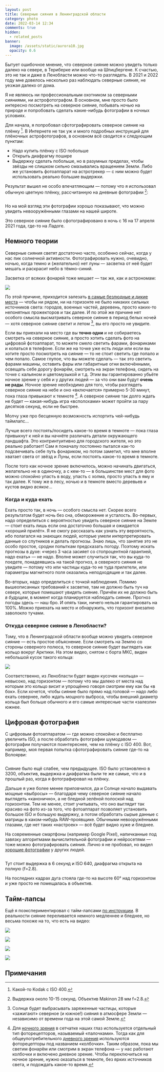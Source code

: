 ```yaml
---
layout: post
title: Северные сияния в Ленинградской области
category: photo
date: 2022-03-14 12:34
comments: true
hidden:
  - related_posts
banner:
  image: /assets/static/aurora10.jpg
  opacity: 0.6
---
```


Бытует ошибочное мнение, что северное сияние можно увидеть только далеко
на севере, в Териберке или вообще на Шпицбергене. К счастью, это не так
и даже в Ленобласти можно что-то разглядеть. В 2021 и 2022 году мне
довелось несколько раз наблюдать северные сияния, не уезжая далеко от
дома.

Я не являюсь ни профессиональным охотником за северными сияниями, ни
астрофотографом. В основном, мне просто было интересно посмотреть на
северное сияние, побывать ночью на природе и попробовать сделать
какие-нибудь фотографии в ночных условиях.

Для начала, я попробовал сфотографировать северное сияние на плёнку
[^1]. В Интернете не так уж и много подробных инструкций для плёночных
астрофотографов, в основном всё сводится к следующим пунктам:

- Надо купить плёнку с ISO побольше
- Открыть диафрагму пошире
- Выдержку сделать побольше, но в разумных пределах, чтобы звёзды не
  слишком сильно смазывались вращением Земли. Либо же установить
  фотоаппарат на астротрекер — с ним можно будет использовать реально
  большие выдержки.

Результат вышел не особо впечатляющим — потому что я использовал обычную
цветную плёнку, рассчитанную на дневные фотографии [^2]:

<div class="ladoga"><div>
    <a href="/assets/static/ladoga1.jpg" data-lightbox="ladoga">
        <img data-lazy="/assets/static/ladoga1-thumb.jpg"/>
    </a>
</div>
<div>
    <a href="/assets/static/ladoga2.jpg" data-lightbox="ladoga">
        <img data-lazy="/assets/static/ladoga2-thumb.jpg"/>
    </a>
</div>
<div>
    <a href="/assets/static/ladoga3.jpg" data-lightbox="ladoga">
        <img data-lazy="/assets/static/ladoga3-thumb.jpg"/>
    </a>
</div>
<div>
    <a href="/assets/static/ladoga4.jpg" data-lightbox="ladoga">
        <img data-lazy="/assets/static/ladoga4-thumb.jpg"/>
    </a>
</div>
</div><script type="text/javascript">
    $(document).ready(function(){
        $('.ladoga').slick({
            infinite: false,
            lazyLoad: 'ondemand',
            dots: true
        });
    });
</script>

Но на мой взгляд эти фотографии хорошо показывают, что можно увидеть
невооружёнными глазами на нашей широте.

Это северное сияние было сфотографировано в ночь с 16 на 17 апреля 2021
года, где-то на Ладоге.

## Немного теории

Северные сияния светят достаточно часто, особенно сейчас, когда у нас
пик солнечной активности. Фотографировать нужно, очевидно, ночью, когда
темно и (желательно) нет луны — засветка от неё будет мешать и раскрасит
небо в тёмно-синий.

Засветка от всяких фонарей тоже мешает — так же, как и астрономам:

![](https://www.youtube.com/watch?v=iCHUHcU3Jmk)

По этой причине, приходится залезать [в самые безлюдные и дикие
места](https://www.lightpollutionmap.info) — чтобы ни рядом, ни на
горизонте не было никаких сильных источников света: городов, военных
частей, деревень, просто каких-то непонятных прожекторов и так далее. И
по этой же причине нет особого смысла высматривать северное сияние в
период белых ночей — хотя северное сияние светит и летом [^3], вы его
просто не увидите.

Если вы приехали на место где вы **точно одни** и не собираетесь
смотреть на северное сияние, а просто хотить сделать фото на цифровой
фотоаппарат, то можете смело светить фарами, фонариками и копаться в
телефоне. Если же на точке уже есть люди или если вы хотите просто
посмотреть на сияние — то не стоит светить где попало и чем попало.
Самое глупое, что вы можете сделать — так это светить фарами машины,
оставить фары или габаритные огни включёнными, освещать себе дорогу
фонарём, смотреть на экран телефона, сидеть на точке с кальяном и
цветомузыкой и т.д. Этим вы гарантированно убьёте ночное зрение у себя и
у других людей — за что они вам будут **очень не рады**. Ночное зрение
необходимо для того, чтобы разглядеть северное сияние на небе и оно
«включается» примерно 5-30 минут, пока глаза привыкают к темноте [^4]. А
северное сияние так долго ждать не будет — какая-нибудь игра
«всполохами» может пройти за пару десятков секунд, если не быстрее.

Молчу уже про бесценную возможность испортить чей-нибудь таймлапс…

Лучше всего постоять/посидеть какое-то время в темноте — пока глаза
привыкнут к ней и вы начнёте различать детали окружающего ландшафта. Это
контринтуитивно для городского жителя, но это реально работает! Сам я
поначалу постоянно пытался как-то подсвечивать себе путь фонариком, но
потом заметил, что мне вполне хватает света от звёзд и Луны, если
постоять какое-то время в темноте.

После того как ночное зрение включилось, можно начинать двигаться,
желательно не в одиночку, а с кем-то — в большинстве мест для фото можно
спокойно упасть в воду, упасть с холма, просто упасть в яму и так далее.
К тому же в лесу, ночью и в темноте вместо деревьев и кустов видно
*всякое*…

### Когда и куда ехать

Ехать просто так, в ночь — особого смысла нет. Скорее всего результатом
будет ночь без сна, обморожение и усталость. Во-первых, надо
определиться с вероятностью увидеть северное сияние на Земле — стоит
ехать лишь если она достаточно большая и ожидается «хороший прилёт». Я
не смогу рассказать как узнать эту вероятность, ибо полагался на знающих
людей, которые умели интерпретировать данные со спутников и делать
прогнозы. Знаю лишь, что занятие это не особо простое, сродни попыткам
предсказать погоду. Поэтому искать прогнозы в духе: «через 3 часа
засияет со стопроцентной гарантией, надо ехать» — не надо. Вполне может
случиться так, что вы куда-то поедете, понадеявшись на такой прогноз, а
северного сияния не увидите — потому что или частицы куда-то не туда
прилетели, или параметры магнитного поля оказались неподходящие и так
далее.

Во-вторых, надо определиться с точкой наблюдения. Помимо вышеописанных
требований к засветке, там не должно быть туч на севере, которые
помешают увидеть сияние. Причём их не должно быть *в будущем*, в момент
когда планируется наблюдать сияние. Прогноз погоды здесь — наш бро. И
опять таки, ничего нельзя гарантировать на 100%. Можно приехать на место
и обнаружить, что горизонт внезапно заволокло тучами.

### Откуда северное сияние в Ленобласти?

Тому, что в Ленинградской области вообще можно увидеть северное сияние —
есть простое объяснение. Если смотреть на Землю со стороны северного
полюса, то северное сияние будет выглядеть как кольцо вокруг Арктики. На
этом видео, снятом с борта МКС, виден небольшой кусок такого кольца:

![](https://www.youtube.com/watch?v=ogtKe7N05F0)

Соответственно, из Ленобласти будет виден кусочек «кольца» — невысоко,
над горизонтом — потому что мы далеко от места над которым это кольцо
висит и упрощённо говоря смотрим ему как бы «в бок». Если хочется, чтобы
сияние было прямо над головой — надо либо ехать севернее, либо ждать
мощного выброса, чтобы внешний диаметр кольца был больше обычного и его
самые интересные части «залезли» южнее.

## Цифровая фотография

С цифровым фотоаппаратом — где можно спокойно и бесплатно увеличить ISO,
а после обработать фотографии шумодавом — фотографии получаются
поинтереснее, чем на плёнку с ISO 400. Вот, например, моя первая попытка
сфотографировать сияние где-то на Волоярви:

<div class="volo"><div>
    <a href="/assets/static/volo1.jpg" data-lightbox="volo">
        <img data-lazy="/assets/static/volo1-thumb.jpg"/>
    </a>
</div>
<div>
    <a href="/assets/static/volo2.jpg" data-lightbox="volo">
        <img data-lazy="/assets/static/volo2-thumb.jpg"/>
    </a>
</div>
<div>
    <a href="/assets/static/volo3.jpg" data-lightbox="volo">
        <img data-lazy="/assets/static/volo3-thumb.jpg"/>
    </a>
</div>
</div><script type="text/javascript">
    $(document).ready(function(){
        $('.volo').slick({
            infinite: false,
            lazyLoad: 'ondemand',
            dots: true
        });
    });
</script>

Сияние было ещё слабее, чем предыдущее. ISO было установлено в 3200,
объектив, выдержка и диафрагма были те же самые, что и в прошлый раз,
когда я фотографировал на плёнку.

Дальше я уже более менее приловчился, да и Солнце начало выдавать мощные
«выбросы» — благодаря чему северное сияние начало выглядеть «канонично»,
а не бледной зелёной полоской над горизонтом. Тем не менее, стоит
учитывать, что оно выглядит так красиво на фото из-за того, что
фотоаппарат позволяет установить большое ISO и большую выдержку, а потом
обработать сырые данные с матрицы в каком-нибудь RAW-проявщике. Обычными
невооружёнными глазами, где нет таких «настроек» — всё будет видно хуже
и бледнее.

На современные смартфоны (например Google Pixel), напичканные под
завязку алгоритмами вычислительной фотографии и нейросетями — тоже можно
фотографировать сияния. Лично я не пробовал, но видел [хорошие
фотографии](https://www.instagram.com/p/CoHUaqFIzKy/) у других людей.

<div class="aurora"><div>
    <a href="/assets/static/aurora1.jpg" data-lightbox="aurora">
        <img data-lazy="/assets/static/aurora1-thumb.jpg"/>
    </a>
</div>
<div>
    <a href="/assets/static/aurora2.jpg" data-lightbox="aurora">
        <img data-lazy="/assets/static/aurora2-thumb.jpg"/>
    </a>
</div>
<div>
    <a href="/assets/static/aurora3.jpg" data-lightbox="aurora">
        <img data-lazy="/assets/static/aurora3-thumb.jpg"/>
    </a>
</div>
<div>
    <a href="/assets/static/aurora4.jpg" data-lightbox="aurora">
        <img data-lazy="/assets/static/aurora4-thumb.jpg"/>
    </a>
</div>
<div>
    <a href="/assets/static/aurora5.jpg" data-lightbox="aurora">
        <img data-lazy="/assets/static/aurora5-thumb.jpg"/>
    </a>
</div>
<div>
    <a href="/assets/static/aurora6.jpg" data-lightbox="aurora">
        <img data-lazy="/assets/static/aurora6-thumb.jpg"/>
    </a>
</div>
<div>
    <a href="/assets/static/aurora7.jpg" data-lightbox="aurora">
        <img data-lazy="/assets/static/aurora7-thumb.jpg"/>
    </a>
</div>
<div>
    <a href="/assets/static/aurora8.jpg" data-lightbox="aurora">
        <img data-lazy="/assets/static/aurora8-thumb.jpg"/>
    </a>
</div>
<div>
    <a href="/assets/static/aurora9.jpg" data-lightbox="aurora">
        <img data-lazy="/assets/static/aurora9-thumb.jpg"/>
    </a>
</div>
<div>
    <a href="/assets/static/aurora10.jpg" data-lightbox="aurora">
        <img data-lazy="/assets/static/aurora10-thumb.jpg"/>
    </a>
</div>
<div>
    <a href="/assets/static/aurora11.jpg" data-lightbox="aurora">
        <img data-lazy="/assets/static/aurora11-thumb.jpg"/>
    </a>
</div>
<div>
    <a href="/assets/static/aurora12.jpg" data-lightbox="aurora">
        <img data-lazy="/assets/static/aurora12-thumb.jpg"/>
    </a>
</div>
</div><script type="text/javascript">
    $(document).ready(function(){
        $('.aurora').slick({
            infinite: false,
            lazyLoad: 'ondemand',
            dots: true
        });
    });
</script>

Тут стоит выдержка в 6 секунд и ISO 640, диафрагма открыта на полную
(f=2.8).

На последних кадрах дуга стояла где-то на высоте 60° над горизонтом и
уже просто не помещалась в объектив.

## Тайм-лапсы

Ещё я поэкспериментировал с тайм-лапсами [по
инструкции](https://eugene-andrienko.com/photo/2022/01/16/timelapse-on-olympus).
В реальности сияние переливается немного медленнее и бледнее, но весьма
похоже на то, что есть на видео:

![](https://www.youtube.com/watch?v=45TTpScYtJg)

![](https://www.youtube.com/watch?v=L9Pp35BSYl0)

![](https://www.youtube.com/watch?v=E_9f0Lj62RU)

![](https://www.youtube.com/watch?v=tELZvA5mvrY)

## Примечания

[^1]: Какой-то Kodak с ISO 400.

[^2]: Выдержка около 10-15 секунд. Объектив Makinon 28 мм f=2.8.

[^3]: Солнце будет выбрасывать заряженные частицы, которые «зажигают»
    северное (и южное!) сияния в атмосфере Земли — независимо от времени
    года на этой самой Земле.

[^4]: Для [ночного
    зрения](https://en.wikipedia.org/wiki/Scotopic_vision) в сетчатке
    наших глаз используется отдельный тип фоторецепторов, называемый
    «палочками». Тогда как для общеупотребительного [дневного
    зрения](https://en.wikipedia.org/wiki/Photopic_vision) используются
    фоторецепторы под названием «колбочки». Таким образом, пока мы
    светим фонарём или смотрим в экран телефона — у нас работают
    колбочки и включено дневное зрение. Чтобы переключиться на ночное
    зрение, нужно оказаться в темноте, без ярких источников света, и
    подождать какое-то время.
